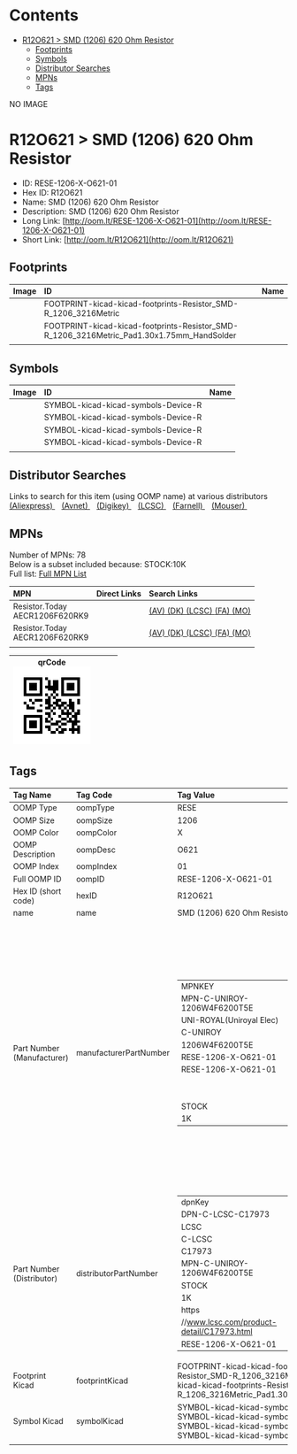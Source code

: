 



Contents
========

* [R12O621 > SMD (1206) 620 Ohm Resistor](#r12o621--smd-1206-620-ohm-resistor)
	* [Footprints](#footprints)
	* [Symbols](#symbols)
	* [Distributor Searches](#distributor-searches)
	* [MPNs](#mpns)
	* [Tags](#tags)
  
NO IMAGE  
# R12O621 > SMD (1206) 620 Ohm Resistor

- ID: RESE-1206-X-O621-01
- Hex ID: R12O621
- Name: SMD (1206) 620 Ohm Resistor
- Description: SMD (1206) 620 Ohm Resistor
- Long Link: [http://oom.lt/RESE-1206-X-O621-01](http://oom.lt/RESE-1206-X-O621-01)
- Short Link: [http://oom.lt/R12O621](http://oom.lt/R12O621)

## Footprints
  

|Image|ID|Name|
| :--- | :--- | :--- |
||FOOTPRINT-kicad-kicad-footprints-Resistor_SMD-R_1206_3216Metric||
||FOOTPRINT-kicad-kicad-footprints-Resistor_SMD-R_1206_3216Metric_Pad1.30x1.75mm_HandSolder||
||||

## Symbols
  

|Image|ID|Name|
| :--- | :--- | :--- |
|![]()|SYMBOL-kicad-kicad-symbols-Device-R||
|![]()|SYMBOL-kicad-kicad-symbols-Device-R||
|![]()|SYMBOL-kicad-kicad-symbols-Device-R||
|![]()|SYMBOL-kicad-kicad-symbols-Device-R||
||||

## Distributor Searches
  
Links to search for this item (using OOMP name) at various distributors  
[(Aliexpress) ](https://www.aliexpress.com/wholesale?SearchText=1117SMD+1206+620+Ohm+Resistor)&nbsp;&nbsp;&nbsp;[(Avnet) ](https://www.avnet.com/shop/us/search/SMD+1206+620+Ohm+Resistor)&nbsp;&nbsp;&nbsp;[(Digikey) ](https://www.digikey.co.uk/en/products/result?s=SMD+1206+620+Ohm+Resistor)&nbsp;&nbsp;&nbsp;[(LCSC) ](https://www.lcsc.com/search?q=SMD+1206+620+Ohm+Resistor)&nbsp;&nbsp;&nbsp;[(Farnell) ](https://uk.farnell.com/search?st=SMD+1206+620+Ohm+Resistor)&nbsp;&nbsp;&nbsp;[(Mouser) ](https://www.mouser.com/c/?q=SMD+1206+620+Ohm+Resistor)&nbsp;&nbsp;&nbsp;
## MPNs
  
Number of MPNs: 78<br>Below is a subset included because: STOCK:10K <br>Full list: [Full MPN List](MPNLIST.md)  

|MPN|Direct Links|Search Links|
| :--- | :--- | :--- |
|Resistor.Today<br>AECR1206F620RK9||[(AV) ](https://www.avnet.com/shop/us/search/AECR1206F620RK9)[(DK) ](https://www.digikey.co.uk/products/en?keywords=AECR1206F620RK9)[(LCSC) ](https://www.lcsc.com/search?q=AECR1206F620RK9)[(FA) ](https://uk.farnell.com/search?st=AECR1206F620RK9)[(MO) ](https://www.mouser.com/c/?q=AECR1206F620RK9)|
|Resistor.Today<br>AECR1206F620RK9||[(AV) ](https://www.avnet.com/shop/us/search/AECR1206F620RK9)[(DK) ](https://www.digikey.co.uk/products/en?keywords=AECR1206F620RK9)[(LCSC) ](https://www.lcsc.com/search?q=AECR1206F620RK9)[(FA) ](https://uk.farnell.com/search?st=AECR1206F620RK9)[(MO) ](https://www.mouser.com/c/?q=AECR1206F620RK9)|
||||
  

|qrCode<br>[![](https://raw.githubusercontent.com/oomlout/oomlout_OOMP_parts_V2/main/RESE/1206/X/O621/01/qrCode_140.png)](https://github.com/oomlout/oomlout_OOMP_parts_V2/tree/main/RESE/1206/X/O621/01/qrCode.png)||||
| :---: | :---: | :---: | :---: |

## Tags
  

|Tag Name|Tag Code|Tag Value|
| :--- | :--- | :--- |
|OOMP Type|oompType|RESE|
|OOMP Size|oompSize|1206|
|OOMP Color|oompColor|X|
|OOMP Description|oompDesc|O621|
|OOMP Index|oompIndex|01|
|Full OOMP ID|oompID|RESE-1206-X-O621-01|
|Hex ID (short code)|hexID|R12O621|
|name|name|SMD (1206) 620 Ohm Resistor|
|Part Number (Manufacturer)|manufacturerPartNumber|<table><tr><td>MPNKEY</td></tr><tr><td> MPN-C-UNIROY-1206W4F6200T5E</td><td> MANUFACTURER</td></tr><tr><td> UNI-ROYAL(Uniroyal Elec)</td><td> MANUCODE</td></tr><tr><td> C-UNIROY</td><td> MPN</td></tr><tr><td> 1206W4F6200T5E</td><td> OOMPIDPARTIAL</td></tr><tr><td> RESE-1206-X-O621-01</td><td> OOMPID</td></tr><tr><td> RESE-1206-X-O621-01</td><td> LINK</td></tr><tr><td> </td><td> DESCRIPTION</td></tr><tr><td> </td><td> TAGS</td></tr><tr><td> STOCK</td></tr><tr><td>1K</td></tr></table></td><td> <table><tr><td>MPNKEY</td></tr><tr><td> MPN-C-UNIROY-1206W4J0621T5E</td><td> MANUFACTURER</td></tr><tr><td> UNI-ROYAL(Uniroyal Elec)</td><td> MANUCODE</td></tr><tr><td> C-UNIROY</td><td> MPN</td></tr><tr><td> 1206W4J0621T5E</td><td> OOMPIDPARTIAL</td></tr><tr><td> RESE-1206-X-O621-01</td><td> OOMPID</td></tr><tr><td> RESE-1206-X-O621-01</td><td> LINK</td></tr><tr><td> </td><td> DESCRIPTION</td></tr><tr><td> </td><td> TAGS</td></tr><tr><td> STOCK</td></tr><tr><td>1K</td></tr></table></td><td> <table><tr><td>MPNKEY</td></tr><tr><td> MPN-C-LIZELE-CR1206J40621G</td><td> MANUFACTURER</td></tr><tr><td> LIZ Elec</td><td> MANUCODE</td></tr><tr><td> C-LIZELE</td><td> MPN</td></tr><tr><td> CR1206J40621G</td><td> OOMPIDPARTIAL</td></tr><tr><td> RESE-1206-X-O621-01</td><td> OOMPID</td></tr><tr><td> RESE-1206-X-O621-01</td><td> LINK</td></tr><tr><td> </td><td> DESCRIPTION</td></tr><tr><td> </td><td> TAGS</td></tr><tr><td> </td></tr></table></td><td> <table><tr><td>MPNKEY</td></tr><tr><td> MPN-C-RALEC-RTT066200FTP</td><td> MANUFACTURER</td></tr><tr><td> RALEC</td><td> MANUCODE</td></tr><tr><td> C-RALEC</td><td> MPN</td></tr><tr><td> RTT066200FTP</td><td> OOMPIDPARTIAL</td></tr><tr><td> RESE-1206-X-O621-01</td><td> OOMPID</td></tr><tr><td> RESE-1206-X-O621-01</td><td> LINK</td></tr><tr><td> </td><td> DESCRIPTION</td></tr><tr><td> </td><td> TAGS</td></tr><tr><td> </td></tr></table></td><td> <table><tr><td>MPNKEY</td></tr><tr><td> MPN-C-RALEC-RTT06621JTP</td><td> MANUFACTURER</td></tr><tr><td> RALEC</td><td> MANUCODE</td></tr><tr><td> C-RALEC</td><td> MPN</td></tr><tr><td> RTT06621JTP</td><td> OOMPIDPARTIAL</td></tr><tr><td> RESE-1206-X-O621-01</td><td> OOMPID</td></tr><tr><td> RESE-1206-X-O621-01</td><td> LINK</td></tr><tr><td> </td><td> DESCRIPTION</td></tr><tr><td> </td><td> TAGS</td></tr><tr><td> </td></tr></table></td><td> <table><tr><td>MPNKEY</td></tr><tr><td> MPN-C-YAGEO-RC1206JR-07620RL</td><td> MANUFACTURER</td></tr><tr><td> YAGEO</td><td> MANUCODE</td></tr><tr><td> C-YAGEO</td><td> MPN</td></tr><tr><td> RC1206JR-07620RL</td><td> OOMPIDPARTIAL</td></tr><tr><td> RESE-1206-X-O621-01</td><td> OOMPID</td></tr><tr><td> RESE-1206-X-O621-01</td><td> LINK</td></tr><tr><td> </td><td> DESCRIPTION</td></tr><tr><td> </td><td> TAGS</td></tr><tr><td> </td></tr></table></td><td> <table><tr><td>MPNKEY</td></tr><tr><td> MPN-C-WALSIN-WR12X6200FTL</td><td> MANUFACTURER</td></tr><tr><td> Walsin Tech Corp</td><td> MANUCODE</td></tr><tr><td> C-WALSIN</td><td> MPN</td></tr><tr><td> WR12X6200FTL</td><td> OOMPIDPARTIAL</td></tr><tr><td> RESE-1206-X-O621-01</td><td> OOMPID</td></tr><tr><td> RESE-1206-X-O621-01</td><td> LINK</td></tr><tr><td> </td><td> DESCRIPTION</td></tr><tr><td> </td><td> TAGS</td></tr><tr><td> STOCK</td></tr><tr><td>1K</td></tr></table></td><td> <table><tr><td>MPNKEY</td></tr><tr><td> MPN-C-EVEROH-QR1206J620RP05Z</td><td> MANUFACTURER</td></tr><tr><td> Ever Ohms Tech</td><td> MANUCODE</td></tr><tr><td> C-EVEROH</td><td> MPN</td></tr><tr><td> QR1206J620RP05Z</td><td> OOMPIDPARTIAL</td></tr><tr><td> RESE-1206-X-O621-01</td><td> OOMPID</td></tr><tr><td> RESE-1206-X-O621-01</td><td> LINK</td></tr><tr><td> </td><td> DESCRIPTION</td></tr><tr><td> </td><td> TAGS</td></tr><tr><td> </td></tr></table></td><td> <table><tr><td>MPNKEY</td></tr><tr><td> MPN-C-YAGEO-RC1206FR-07620RL</td><td> MANUFACTURER</td></tr><tr><td> YAGEO</td><td> MANUCODE</td></tr><tr><td> C-YAGEO</td><td> MPN</td></tr><tr><td> RC1206FR-07620RL</td><td> OOMPIDPARTIAL</td></tr><tr><td> RESE-1206-X-O621-01</td><td> OOMPID</td></tr><tr><td> RESE-1206-X-O621-01</td><td> LINK</td></tr><tr><td> </td><td> DESCRIPTION</td></tr><tr><td> </td><td> TAGS</td></tr><tr><td> STOCK</td></tr><tr><td>1K</td></tr></table></td><td> <table><tr><td>MPNKEY</td></tr><tr><td> MPN-C-TAITEC-RMS12JT621</td><td> MANUFACTURER</td></tr><tr><td> TA-I Tech</td><td> MANUCODE</td></tr><tr><td> C-TAITEC</td><td> MPN</td></tr><tr><td> RMS12JT621</td><td> OOMPIDPARTIAL</td></tr><tr><td> RESE-1206-X-O621-01</td><td> OOMPID</td></tr><tr><td> RESE-1206-X-O621-01</td><td> LINK</td></tr><tr><td> </td><td> DESCRIPTION</td></tr><tr><td> </td><td> TAGS</td></tr><tr><td> </td></tr></table></td><td> <table><tr><td>MPNKEY</td></tr><tr><td> MPN-C-YAGEO-AC1206FR-07620RL</td><td> MANUFACTURER</td></tr><tr><td> YAGEO</td><td> MANUCODE</td></tr><tr><td> C-YAGEO</td><td> MPN</td></tr><tr><td> AC1206FR-07620RL</td><td> OOMPIDPARTIAL</td></tr><tr><td> RESE-1206-X-O621-01</td><td> OOMPID</td></tr><tr><td> RESE-1206-X-O621-01</td><td> LINK</td></tr><tr><td> </td><td> DESCRIPTION</td></tr><tr><td> </td><td> TAGS</td></tr><tr><td> </td></tr></table></td><td> <table><tr><td>MPNKEY</td></tr><tr><td> MPN-C-YAGEO-AC1206JR-07620RL</td><td> MANUFACTURER</td></tr><tr><td> YAGEO</td><td> MANUCODE</td></tr><tr><td> C-YAGEO</td><td> MPN</td></tr><tr><td> AC1206JR-07620RL</td><td> OOMPIDPARTIAL</td></tr><tr><td> RESE-1206-X-O621-01</td><td> OOMPID</td></tr><tr><td> RESE-1206-X-O621-01</td><td> LINK</td></tr><tr><td> </td><td> DESCRIPTION</td></tr><tr><td> </td><td> TAGS</td></tr><tr><td> </td></tr></table></td><td> <table><tr><td>MPNKEY</td></tr><tr><td> MPN-C-FHGUAN-RS-06K621JT</td><td> MANUFACTURER</td></tr><tr><td> FH (Guangdong Fenghua Advanced Tech)</td><td> MANUCODE</td></tr><tr><td> C-FHGUAN</td><td> MPN</td></tr><tr><td> RS-06K621JT</td><td> OOMPIDPARTIAL</td></tr><tr><td> RESE-1206-X-O621-01</td><td> OOMPID</td></tr><tr><td> RESE-1206-X-O621-01</td><td> LINK</td></tr><tr><td> </td><td> DESCRIPTION</td></tr><tr><td> </td><td> TAGS</td></tr><tr><td> STOCK</td></tr><tr><td>1K</td></tr></table></td><td> <table><tr><td>MPNKEY</td></tr><tr><td> MPN-C-ROHMSE-MCR18EZPF6200</td><td> MANUFACTURER</td></tr><tr><td> ROHM Semicon</td><td> MANUCODE</td></tr><tr><td> C-ROHMSE</td><td> MPN</td></tr><tr><td> MCR18EZPF6200</td><td> OOMPIDPARTIAL</td></tr><tr><td> RESE-1206-X-O621-01</td><td> OOMPID</td></tr><tr><td> RESE-1206-X-O621-01</td><td> LINK</td></tr><tr><td> </td><td> DESCRIPTION</td></tr><tr><td> </td><td> TAGS</td></tr><tr><td> </td></tr></table></td><td> <table><tr><td>MPNKEY</td></tr><tr><td> MPN-C-FHGUAN-RS-06K6200FT</td><td> MANUFACTURER</td></tr><tr><td> FH (Guangdong Fenghua Advanced Tech)</td><td> MANUCODE</td></tr><tr><td> C-FHGUAN</td><td> MPN</td></tr><tr><td> RS-06K6200FT</td><td> OOMPIDPARTIAL</td></tr><tr><td> RESE-1206-X-O621-01</td><td> OOMPID</td></tr><tr><td> RESE-1206-X-O621-01</td><td> LINK</td></tr><tr><td> </td><td> DESCRIPTION</td></tr><tr><td> </td><td> TAGS</td></tr><tr><td> </td></tr></table></td><td> <table><tr><td>MPNKEY</td></tr><tr><td> MPN-C-RESIST-AECR1206F620RK9</td><td> MANUFACTURER</td></tr><tr><td> Resistor.Today</td><td> MANUCODE</td></tr><tr><td> C-RESIST</td><td> MPN</td></tr><tr><td> AECR1206F620RK9</td><td> OOMPIDPARTIAL</td></tr><tr><td> RESE-1206-X-O621-01</td><td> OOMPID</td></tr><tr><td> RESE-1206-X-O621-01</td><td> LINK</td></tr><tr><td> </td><td> DESCRIPTION</td></tr><tr><td> </td><td> TAGS</td></tr><tr><td> STOCK</td></tr><tr><td>10K</td></tr></table></td><td> <table><tr><td>MPNKEY</td></tr><tr><td> MPN-C-WALSIN-WR12X621JTL</td><td> MANUFACTURER</td></tr><tr><td> Walsin Tech Corp</td><td> MANUCODE</td></tr><tr><td> C-WALSIN</td><td> MPN</td></tr><tr><td> WR12X621JTL</td><td> OOMPIDPARTIAL</td></tr><tr><td> RESE-1206-X-O621-01</td><td> OOMPID</td></tr><tr><td> RESE-1206-X-O621-01</td><td> LINK</td></tr><tr><td> </td><td> DESCRIPTION</td></tr><tr><td> </td><td> TAGS</td></tr><tr><td> STOCK</td></tr><tr><td>1K</td></tr></table></td><td> <table><tr><td>MPNKEY</td></tr><tr><td> MPN-C-EVEROH-CR1206J620RP05</td><td> MANUFACTURER</td></tr><tr><td> Ever Ohms Tech</td><td> MANUCODE</td></tr><tr><td> C-EVEROH</td><td> MPN</td></tr><tr><td> CR1206J620RP05</td><td> OOMPIDPARTIAL</td></tr><tr><td> RESE-1206-X-O621-01</td><td> OOMPID</td></tr><tr><td> RESE-1206-X-O621-01</td><td> LINK</td></tr><tr><td> </td><td> DESCRIPTION</td></tr><tr><td> </td><td> TAGS</td></tr><tr><td> </td></tr></table></td><td> <table><tr><td>MPNKEY</td></tr><tr><td> MPN-C-KOASPE-RK73H2BTTD6200F</td><td> MANUFACTURER</td></tr><tr><td> KOA Speer Elec</td><td> MANUCODE</td></tr><tr><td> C-KOASPE</td><td> MPN</td></tr><tr><td> RK73H2BTTD6200F</td><td> OOMPIDPARTIAL</td></tr><tr><td> RESE-1206-X-O621-01</td><td> OOMPID</td></tr><tr><td> RESE-1206-X-O621-01</td><td> LINK</td></tr><tr><td> </td><td> DESCRIPTION</td></tr><tr><td> </td><td> TAGS</td></tr><tr><td> </td></tr></table></td><td> <table><tr><td>MPNKEY</td></tr><tr><td> MPN-C-UNIROY-NQ06W4J0621T5E</td><td> MANUFACTURER</td></tr><tr><td> UNI-ROYAL(Uniroyal Elec)</td><td> MANUCODE</td></tr><tr><td> C-UNIROY</td><td> MPN</td></tr><tr><td> NQ06W4J0621T5E</td><td> OOMPIDPARTIAL</td></tr><tr><td> RESE-1206-X-O621-01</td><td> OOMPID</td></tr><tr><td> RESE-1206-X-O621-01</td><td> LINK</td></tr><tr><td> </td><td> DESCRIPTION</td></tr><tr><td> </td><td> TAGS</td></tr><tr><td> </td></tr></table></td><td> <table><tr><td>MPNKEY</td></tr><tr><td> MPN-C-UNIROY-NQ06W4F6200T5E</td><td> MANUFACTURER</td></tr><tr><td> UNI-ROYAL(Uniroyal Elec)</td><td> MANUCODE</td></tr><tr><td> C-UNIROY</td><td> MPN</td></tr><tr><td> NQ06W4F6200T5E</td><td> OOMPIDPARTIAL</td></tr><tr><td> RESE-1206-X-O621-01</td><td> OOMPID</td></tr><tr><td> RESE-1206-X-O621-01</td><td> LINK</td></tr><tr><td> </td><td> DESCRIPTION</td></tr><tr><td> </td><td> TAGS</td></tr><tr><td> </td></tr></table></td><td> <table><tr><td>MPNKEY</td></tr><tr><td> MPN-C-UNIROY-AS0606J0621T5E</td><td> MANUFACTURER</td></tr><tr><td> UNI-ROYAL(Uniroyal Elec)</td><td> MANUCODE</td></tr><tr><td> C-UNIROY</td><td> MPN</td></tr><tr><td> AS0606J0621T5E</td><td> OOMPIDPARTIAL</td></tr><tr><td> RESE-1206-X-O621-01</td><td> OOMPID</td></tr><tr><td> RESE-1206-X-O621-01</td><td> LINK</td></tr><tr><td> </td><td> DESCRIPTION</td></tr><tr><td> </td><td> TAGS</td></tr><tr><td> STOCK</td></tr><tr><td>1K</td></tr></table></td><td> <table><tr><td>MPNKEY</td></tr><tr><td> MPN-C-UNIROY-CQ06W4J0621T5E</td><td> MANUFACTURER</td></tr><tr><td> UNI-ROYAL(Uniroyal Elec)</td><td> MANUCODE</td></tr><tr><td> C-UNIROY</td><td> MPN</td></tr><tr><td> CQ06W4J0621T5E</td><td> OOMPIDPARTIAL</td></tr><tr><td> RESE-1206-X-O621-01</td><td> OOMPID</td></tr><tr><td> RESE-1206-X-O621-01</td><td> LINK</td></tr><tr><td> </td><td> DESCRIPTION</td></tr><tr><td> </td><td> TAGS</td></tr><tr><td> </td></tr></table></td><td> <table><tr><td>MPNKEY</td></tr><tr><td> MPN-C-UNIROY-CQ06W4F6200T5E</td><td> MANUFACTURER</td></tr><tr><td> UNI-ROYAL(Uniroyal Elec)</td><td> MANUCODE</td></tr><tr><td> C-UNIROY</td><td> MPN</td></tr><tr><td> CQ06W4F6200T5E</td><td> OOMPIDPARTIAL</td></tr><tr><td> RESE-1206-X-O621-01</td><td> OOMPID</td></tr><tr><td> RESE-1206-X-O621-01</td><td> LINK</td></tr><tr><td> </td><td> DESCRIPTION</td></tr><tr><td> </td><td> TAGS</td></tr><tr><td> </td></tr></table></td><td> <table><tr><td>MPNKEY</td></tr><tr><td> MPN-C-VISHAY-TNPW1206620RFHEA</td><td> MANUFACTURER</td></tr><tr><td> Vishay Intertech</td><td> MANUCODE</td></tr><tr><td> C-VISHAY</td><td> MPN</td></tr><tr><td> TNPW1206620RFHEA</td><td> OOMPIDPARTIAL</td></tr><tr><td> RESE-1206-X-O621-01</td><td> OOMPID</td></tr><tr><td> RESE-1206-X-O621-01</td><td> LINK</td></tr><tr><td> </td><td> DESCRIPTION</td></tr><tr><td> </td><td> TAGS</td></tr><tr><td> </td></tr></table></td><td> <table><tr><td>MPNKEY</td></tr><tr><td> MPN-C-SUSUMU-PRG3216P-6200-B-T5</td><td> MANUFACTURER</td></tr><tr><td> SUSUMU</td><td> MANUCODE</td></tr><tr><td> C-SUSUMU</td><td> MPN</td></tr><tr><td> PRG3216P-6200-B-T5</td><td> OOMPIDPARTIAL</td></tr><tr><td> RESE-1206-X-O621-01</td><td> OOMPID</td></tr><tr><td> RESE-1206-X-O621-01</td><td> LINK</td></tr><tr><td> </td><td> DESCRIPTION</td></tr><tr><td> </td><td> TAGS</td></tr><tr><td> </td></tr></table></td><td> <table><tr><td>MPNKEY</td></tr><tr><td> MPN-C-VISHAY-MCA12060D6200BP100</td><td> MANUFACTURER</td></tr><tr><td> Vishay Intertech</td><td> MANUCODE</td></tr><tr><td> C-VISHAY</td><td> MPN</td></tr><tr><td> MCA12060D6200BP100</td><td> OOMPIDPARTIAL</td></tr><tr><td> RESE-1206-X-O621-01</td><td> OOMPID</td></tr><tr><td> RESE-1206-X-O621-01</td><td> LINK</td></tr><tr><td> </td><td> DESCRIPTION</td></tr><tr><td> </td><td> TAGS</td></tr><tr><td> </td></tr></table></td><td> <table><tr><td>MPNKEY</td></tr><tr><td> MPN-C-SUSUMU-RG3216N-6200-B-T5</td><td> MANUFACTURER</td></tr><tr><td> SUSUMU</td><td> MANUCODE</td></tr><tr><td> C-SUSUMU</td><td> MPN</td></tr><tr><td> RG3216N-6200-B-T5</td><td> OOMPIDPARTIAL</td></tr><tr><td> RESE-1206-X-O621-01</td><td> OOMPID</td></tr><tr><td> RESE-1206-X-O621-01</td><td> LINK</td></tr><tr><td> </td><td> DESCRIPTION</td></tr><tr><td> </td><td> TAGS</td></tr><tr><td> </td></tr></table></td><td> <table><tr><td>MPNKEY</td></tr><tr><td> MPN-C-SUSUMU-HRG3216P-6200-D-T5</td><td> MANUFACTURER</td></tr><tr><td> SUSUMU</td><td> MANUCODE</td></tr><tr><td> C-SUSUMU</td><td> MPN</td></tr><tr><td> HRG3216P-6200-D-T5</td><td> OOMPIDPARTIAL</td></tr><tr><td> RESE-1206-X-O621-01</td><td> OOMPID</td></tr><tr><td> RESE-1206-X-O621-01</td><td> LINK</td></tr><tr><td> </td><td> DESCRIPTION</td></tr><tr><td> </td><td> TAGS</td></tr><tr><td> </td></tr></table></td><td> <table><tr><td>MPNKEY</td></tr><tr><td> MPN-C-VISHAY-TNPW1206620RBEEN</td><td> MANUFACTURER</td></tr><tr><td> Vishay Intertech</td><td> MANUCODE</td></tr><tr><td> C-VISHAY</td><td> MPN</td></tr><tr><td> TNPW1206620RBEEN</td><td> OOMPIDPARTIAL</td></tr><tr><td> RESE-1206-X-O621-01</td><td> OOMPID</td></tr><tr><td> RESE-1206-X-O621-01</td><td> LINK</td></tr><tr><td> </td><td> DESCRIPTION</td></tr><tr><td> </td><td> TAGS</td></tr><tr><td> </td></tr></table></td><td> <table><tr><td>MPNKEY</td></tr><tr><td> MPN-C-VISHAY-TNPW1206620RBYEA</td><td> MANUFACTURER</td></tr><tr><td> Vishay Intertech</td><td> MANUCODE</td></tr><tr><td> C-VISHAY</td><td> MPN</td></tr><tr><td> TNPW1206620RBYEA</td><td> OOMPIDPARTIAL</td></tr><tr><td> RESE-1206-X-O621-01</td><td> OOMPID</td></tr><tr><td> RESE-1206-X-O621-01</td><td> LINK</td></tr><tr><td> </td><td> DESCRIPTION</td></tr><tr><td> </td><td> TAGS</td></tr><tr><td> </td></tr></table></td><td> <table><tr><td>MPNKEY</td></tr><tr><td> MPN-C-VISHAY-TNPW1206620RBETA</td><td> MANUFACTURER</td></tr><tr><td> Vishay Intertech</td><td> MANUCODE</td></tr><tr><td> C-VISHAY</td><td> MPN</td></tr><tr><td> TNPW1206620RBETA</td><td> OOMPIDPARTIAL</td></tr><tr><td> RESE-1206-X-O621-01</td><td> OOMPID</td></tr><tr><td> RESE-1206-X-O621-01</td><td> LINK</td></tr><tr><td> </td><td> DESCRIPTION</td></tr><tr><td> </td><td> TAGS</td></tr><tr><td> </td></tr></table></td><td> <table><tr><td>MPNKEY</td></tr><tr><td> MPN-C-PANASO-ERJ-8ENF6200V</td><td> MANUFACTURER</td></tr><tr><td> PANASONIC</td><td> MANUCODE</td></tr><tr><td> C-PANASO</td><td> MPN</td></tr><tr><td> ERJ-8ENF6200V</td><td> OOMPIDPARTIAL</td></tr><tr><td> RESE-1206-X-O621-01</td><td> OOMPID</td></tr><tr><td> RESE-1206-X-O621-01</td><td> LINK</td></tr><tr><td> </td><td> DESCRIPTION</td></tr><tr><td> </td><td> TAGS</td></tr><tr><td> </td></tr></table></td><td> <table><tr><td>MPNKEY</td></tr><tr><td> MPN-C-PANASO-ERJ-P08J621V</td><td> MANUFACTURER</td></tr><tr><td> PANASONIC</td><td> MANUCODE</td></tr><tr><td> C-PANASO</td><td> MPN</td></tr><tr><td> ERJ-P08J621V</td><td> OOMPIDPARTIAL</td></tr><tr><td> RESE-1206-X-O621-01</td><td> OOMPID</td></tr><tr><td> RESE-1206-X-O621-01</td><td> LINK</td></tr><tr><td> </td><td> DESCRIPTION</td></tr><tr><td> </td><td> TAGS</td></tr><tr><td> </td></tr></table></td><td> <table><tr><td>MPNKEY</td></tr><tr><td> MPN-C-VISHAY-CRCW1206620RFKEA</td><td> MANUFACTURER</td></tr><tr><td> Vishay Intertech</td><td> MANUCODE</td></tr><tr><td> C-VISHAY</td><td> MPN</td></tr><tr><td> CRCW1206620RFKEA</td><td> OOMPIDPARTIAL</td></tr><tr><td> RESE-1206-X-O621-01</td><td> OOMPID</td></tr><tr><td> RESE-1206-X-O621-01</td><td> LINK</td></tr><tr><td> </td><td> DESCRIPTION</td></tr><tr><td> </td><td> TAGS</td></tr><tr><td> </td></tr></table></td><td> <table><tr><td>MPNKEY</td></tr><tr><td> MPN-C-TECONN-CRG1206F620R</td><td> MANUFACTURER</td></tr><tr><td> TE Connectivity</td><td> MANUCODE</td></tr><tr><td> C-TECONN</td><td> MPN</td></tr><tr><td> CRG1206F620R</td><td> OOMPIDPARTIAL</td></tr><tr><td> RESE-1206-X-O621-01</td><td> OOMPID</td></tr><tr><td> RESE-1206-X-O621-01</td><td> LINK</td></tr><tr><td> </td><td> DESCRIPTION</td></tr><tr><td> </td><td> TAGS</td></tr><tr><td> </td></tr></table></td><td> <table><tr><td>MPNKEY</td></tr><tr><td> MPN-C-YAGEO-RT1206FRD07620RL</td><td> MANUFACTURER</td></tr><tr><td> YAGEO</td><td> MANUCODE</td></tr><tr><td> C-YAGEO</td><td> MPN</td></tr><tr><td> RT1206FRD07620RL</td><td> OOMPIDPARTIAL</td></tr><tr><td> RESE-1206-X-O621-01</td><td> OOMPID</td></tr><tr><td> RESE-1206-X-O621-01</td><td> LINK</td></tr><tr><td> </td><td> DESCRIPTION</td></tr><tr><td> </td><td> TAGS</td></tr><tr><td> </td></tr></table></td><td> <table><tr><td>MPNKEY</td></tr><tr><td> MPN-C-ROHMSE-KTR18EZPJ621</td><td> MANUFACTURER</td></tr><tr><td> ROHM Semicon</td><td> MANUCODE</td></tr><tr><td> C-ROHMSE</td><td> MPN</td></tr><tr><td> KTR18EZPJ621</td><td> OOMPIDPARTIAL</td></tr><tr><td> RESE-1206-X-O621-01</td><td> OOMPID</td></tr><tr><td> RESE-1206-X-O621-01</td><td> LINK</td></tr><tr><td> </td><td> DESCRIPTION</td></tr><tr><td> </td><td> TAGS</td></tr><tr><td> </td></tr></table></td><td> <table><tr><td>MPNKEY</td></tr><tr><td> MPN-C-VISHAY-RCS1206620RFKEA</td><td> MANUFACTURER</td></tr><tr><td> Vishay Intertech</td><td> MANUCODE</td></tr><tr><td> C-VISHAY</td><td> MPN</td></tr><tr><td> RCS1206620RFKEA</td><td> OOMPIDPARTIAL</td></tr><tr><td> RESE-1206-X-O621-01</td><td> OOMPID</td></tr><tr><td> RESE-1206-X-O621-01</td><td> LINK</td></tr><tr><td> </td><td> DESCRIPTION</td></tr><tr><td> </td><td> TAGS</td></tr><tr><td> </td></tr></table></td><td> <table><tr><td>MPNKEY</td></tr><tr><td> MPN-C-UNIROY-1206W4F6200T5E</td><td> MANUFACTURER</td></tr><tr><td> UNI-ROYAL(Uniroyal Elec)</td><td> MANUCODE</td></tr><tr><td> C-UNIROY</td><td> MPN</td></tr><tr><td> 1206W4F6200T5E</td><td> OOMPIDPARTIAL</td></tr><tr><td> RESE-1206-X-O621-01</td><td> OOMPID</td></tr><tr><td> RESE-1206-X-O621-01</td><td> LINK</td></tr><tr><td> </td><td> DESCRIPTION</td></tr><tr><td> </td><td> TAGS</td></tr><tr><td> STOCK</td></tr><tr><td>1K</td></tr></table></td><td> <table><tr><td>MPNKEY</td></tr><tr><td> MPN-C-UNIROY-1206W4J0621T5E</td><td> MANUFACTURER</td></tr><tr><td> UNI-ROYAL(Uniroyal Elec)</td><td> MANUCODE</td></tr><tr><td> C-UNIROY</td><td> MPN</td></tr><tr><td> 1206W4J0621T5E</td><td> OOMPIDPARTIAL</td></tr><tr><td> RESE-1206-X-O621-01</td><td> OOMPID</td></tr><tr><td> RESE-1206-X-O621-01</td><td> LINK</td></tr><tr><td> </td><td> DESCRIPTION</td></tr><tr><td> </td><td> TAGS</td></tr><tr><td> STOCK</td></tr><tr><td>1K</td></tr></table></td><td> <table><tr><td>MPNKEY</td></tr><tr><td> MPN-C-LIZELE-CR1206J40621G</td><td> MANUFACTURER</td></tr><tr><td> LIZ Elec</td><td> MANUCODE</td></tr><tr><td> C-LIZELE</td><td> MPN</td></tr><tr><td> CR1206J40621G</td><td> OOMPIDPARTIAL</td></tr><tr><td> RESE-1206-X-O621-01</td><td> OOMPID</td></tr><tr><td> RESE-1206-X-O621-01</td><td> LINK</td></tr><tr><td> </td><td> DESCRIPTION</td></tr><tr><td> </td><td> TAGS</td></tr><tr><td> </td></tr></table></td><td> <table><tr><td>MPNKEY</td></tr><tr><td> MPN-C-RALEC-RTT066200FTP</td><td> MANUFACTURER</td></tr><tr><td> RALEC</td><td> MANUCODE</td></tr><tr><td> C-RALEC</td><td> MPN</td></tr><tr><td> RTT066200FTP</td><td> OOMPIDPARTIAL</td></tr><tr><td> RESE-1206-X-O621-01</td><td> OOMPID</td></tr><tr><td> RESE-1206-X-O621-01</td><td> LINK</td></tr><tr><td> </td><td> DESCRIPTION</td></tr><tr><td> </td><td> TAGS</td></tr><tr><td> </td></tr></table></td><td> <table><tr><td>MPNKEY</td></tr><tr><td> MPN-C-RALEC-RTT06621JTP</td><td> MANUFACTURER</td></tr><tr><td> RALEC</td><td> MANUCODE</td></tr><tr><td> C-RALEC</td><td> MPN</td></tr><tr><td> RTT06621JTP</td><td> OOMPIDPARTIAL</td></tr><tr><td> RESE-1206-X-O621-01</td><td> OOMPID</td></tr><tr><td> RESE-1206-X-O621-01</td><td> LINK</td></tr><tr><td> </td><td> DESCRIPTION</td></tr><tr><td> </td><td> TAGS</td></tr><tr><td> </td></tr></table></td><td> <table><tr><td>MPNKEY</td></tr><tr><td> MPN-C-YAGEO-RC1206JR-07620RL</td><td> MANUFACTURER</td></tr><tr><td> YAGEO</td><td> MANUCODE</td></tr><tr><td> C-YAGEO</td><td> MPN</td></tr><tr><td> RC1206JR-07620RL</td><td> OOMPIDPARTIAL</td></tr><tr><td> RESE-1206-X-O621-01</td><td> OOMPID</td></tr><tr><td> RESE-1206-X-O621-01</td><td> LINK</td></tr><tr><td> </td><td> DESCRIPTION</td></tr><tr><td> </td><td> TAGS</td></tr><tr><td> </td></tr></table></td><td> <table><tr><td>MPNKEY</td></tr><tr><td> MPN-C-WALSIN-WR12X6200FTL</td><td> MANUFACTURER</td></tr><tr><td> Walsin Tech Corp</td><td> MANUCODE</td></tr><tr><td> C-WALSIN</td><td> MPN</td></tr><tr><td> WR12X6200FTL</td><td> OOMPIDPARTIAL</td></tr><tr><td> RESE-1206-X-O621-01</td><td> OOMPID</td></tr><tr><td> RESE-1206-X-O621-01</td><td> LINK</td></tr><tr><td> </td><td> DESCRIPTION</td></tr><tr><td> </td><td> TAGS</td></tr><tr><td> STOCK</td></tr><tr><td>1K</td></tr></table></td><td> <table><tr><td>MPNKEY</td></tr><tr><td> MPN-C-EVEROH-QR1206J620RP05Z</td><td> MANUFACTURER</td></tr><tr><td> Ever Ohms Tech</td><td> MANUCODE</td></tr><tr><td> C-EVEROH</td><td> MPN</td></tr><tr><td> QR1206J620RP05Z</td><td> OOMPIDPARTIAL</td></tr><tr><td> RESE-1206-X-O621-01</td><td> OOMPID</td></tr><tr><td> RESE-1206-X-O621-01</td><td> LINK</td></tr><tr><td> </td><td> DESCRIPTION</td></tr><tr><td> </td><td> TAGS</td></tr><tr><td> </td></tr></table></td><td> <table><tr><td>MPNKEY</td></tr><tr><td> MPN-C-YAGEO-RC1206FR-07620RL</td><td> MANUFACTURER</td></tr><tr><td> YAGEO</td><td> MANUCODE</td></tr><tr><td> C-YAGEO</td><td> MPN</td></tr><tr><td> RC1206FR-07620RL</td><td> OOMPIDPARTIAL</td></tr><tr><td> RESE-1206-X-O621-01</td><td> OOMPID</td></tr><tr><td> RESE-1206-X-O621-01</td><td> LINK</td></tr><tr><td> </td><td> DESCRIPTION</td></tr><tr><td> </td><td> TAGS</td></tr><tr><td> STOCK</td></tr><tr><td>1K</td></tr></table></td><td> <table><tr><td>MPNKEY</td></tr><tr><td> MPN-C-TAITEC-RMS12JT621</td><td> MANUFACTURER</td></tr><tr><td> TA-I Tech</td><td> MANUCODE</td></tr><tr><td> C-TAITEC</td><td> MPN</td></tr><tr><td> RMS12JT621</td><td> OOMPIDPARTIAL</td></tr><tr><td> RESE-1206-X-O621-01</td><td> OOMPID</td></tr><tr><td> RESE-1206-X-O621-01</td><td> LINK</td></tr><tr><td> </td><td> DESCRIPTION</td></tr><tr><td> </td><td> TAGS</td></tr><tr><td> </td></tr></table></td><td> <table><tr><td>MPNKEY</td></tr><tr><td> MPN-C-YAGEO-AC1206FR-07620RL</td><td> MANUFACTURER</td></tr><tr><td> YAGEO</td><td> MANUCODE</td></tr><tr><td> C-YAGEO</td><td> MPN</td></tr><tr><td> AC1206FR-07620RL</td><td> OOMPIDPARTIAL</td></tr><tr><td> RESE-1206-X-O621-01</td><td> OOMPID</td></tr><tr><td> RESE-1206-X-O621-01</td><td> LINK</td></tr><tr><td> </td><td> DESCRIPTION</td></tr><tr><td> </td><td> TAGS</td></tr><tr><td> </td></tr></table></td><td> <table><tr><td>MPNKEY</td></tr><tr><td> MPN-C-YAGEO-AC1206JR-07620RL</td><td> MANUFACTURER</td></tr><tr><td> YAGEO</td><td> MANUCODE</td></tr><tr><td> C-YAGEO</td><td> MPN</td></tr><tr><td> AC1206JR-07620RL</td><td> OOMPIDPARTIAL</td></tr><tr><td> RESE-1206-X-O621-01</td><td> OOMPID</td></tr><tr><td> RESE-1206-X-O621-01</td><td> LINK</td></tr><tr><td> </td><td> DESCRIPTION</td></tr><tr><td> </td><td> TAGS</td></tr><tr><td> </td></tr></table></td><td> <table><tr><td>MPNKEY</td></tr><tr><td> MPN-C-FHGUAN-RS-06K621JT</td><td> MANUFACTURER</td></tr><tr><td> FH (Guangdong Fenghua Advanced Tech)</td><td> MANUCODE</td></tr><tr><td> C-FHGUAN</td><td> MPN</td></tr><tr><td> RS-06K621JT</td><td> OOMPIDPARTIAL</td></tr><tr><td> RESE-1206-X-O621-01</td><td> OOMPID</td></tr><tr><td> RESE-1206-X-O621-01</td><td> LINK</td></tr><tr><td> </td><td> DESCRIPTION</td></tr><tr><td> </td><td> TAGS</td></tr><tr><td> STOCK</td></tr><tr><td>1K</td></tr></table></td><td> <table><tr><td>MPNKEY</td></tr><tr><td> MPN-C-ROHMSE-MCR18EZPF6200</td><td> MANUFACTURER</td></tr><tr><td> ROHM Semicon</td><td> MANUCODE</td></tr><tr><td> C-ROHMSE</td><td> MPN</td></tr><tr><td> MCR18EZPF6200</td><td> OOMPIDPARTIAL</td></tr><tr><td> RESE-1206-X-O621-01</td><td> OOMPID</td></tr><tr><td> RESE-1206-X-O621-01</td><td> LINK</td></tr><tr><td> </td><td> DESCRIPTION</td></tr><tr><td> </td><td> TAGS</td></tr><tr><td> </td></tr></table></td><td> <table><tr><td>MPNKEY</td></tr><tr><td> MPN-C-FHGUAN-RS-06K6200FT</td><td> MANUFACTURER</td></tr><tr><td> FH (Guangdong Fenghua Advanced Tech)</td><td> MANUCODE</td></tr><tr><td> C-FHGUAN</td><td> MPN</td></tr><tr><td> RS-06K6200FT</td><td> OOMPIDPARTIAL</td></tr><tr><td> RESE-1206-X-O621-01</td><td> OOMPID</td></tr><tr><td> RESE-1206-X-O621-01</td><td> LINK</td></tr><tr><td> </td><td> DESCRIPTION</td></tr><tr><td> </td><td> TAGS</td></tr><tr><td> </td></tr></table></td><td> <table><tr><td>MPNKEY</td></tr><tr><td> MPN-C-RESIST-AECR1206F620RK9</td><td> MANUFACTURER</td></tr><tr><td> Resistor.Today</td><td> MANUCODE</td></tr><tr><td> C-RESIST</td><td> MPN</td></tr><tr><td> AECR1206F620RK9</td><td> OOMPIDPARTIAL</td></tr><tr><td> RESE-1206-X-O621-01</td><td> OOMPID</td></tr><tr><td> RESE-1206-X-O621-01</td><td> LINK</td></tr><tr><td> </td><td> DESCRIPTION</td></tr><tr><td> </td><td> TAGS</td></tr><tr><td> STOCK</td></tr><tr><td>10K</td></tr></table></td><td> <table><tr><td>MPNKEY</td></tr><tr><td> MPN-C-WALSIN-WR12X621JTL</td><td> MANUFACTURER</td></tr><tr><td> Walsin Tech Corp</td><td> MANUCODE</td></tr><tr><td> C-WALSIN</td><td> MPN</td></tr><tr><td> WR12X621JTL</td><td> OOMPIDPARTIAL</td></tr><tr><td> RESE-1206-X-O621-01</td><td> OOMPID</td></tr><tr><td> RESE-1206-X-O621-01</td><td> LINK</td></tr><tr><td> </td><td> DESCRIPTION</td></tr><tr><td> </td><td> TAGS</td></tr><tr><td> STOCK</td></tr><tr><td>1K</td></tr></table></td><td> <table><tr><td>MPNKEY</td></tr><tr><td> MPN-C-EVEROH-CR1206J620RP05</td><td> MANUFACTURER</td></tr><tr><td> Ever Ohms Tech</td><td> MANUCODE</td></tr><tr><td> C-EVEROH</td><td> MPN</td></tr><tr><td> CR1206J620RP05</td><td> OOMPIDPARTIAL</td></tr><tr><td> RESE-1206-X-O621-01</td><td> OOMPID</td></tr><tr><td> RESE-1206-X-O621-01</td><td> LINK</td></tr><tr><td> </td><td> DESCRIPTION</td></tr><tr><td> </td><td> TAGS</td></tr><tr><td> </td></tr></table></td><td> <table><tr><td>MPNKEY</td></tr><tr><td> MPN-C-KOASPE-RK73H2BTTD6200F</td><td> MANUFACTURER</td></tr><tr><td> KOA Speer Elec</td><td> MANUCODE</td></tr><tr><td> C-KOASPE</td><td> MPN</td></tr><tr><td> RK73H2BTTD6200F</td><td> OOMPIDPARTIAL</td></tr><tr><td> RESE-1206-X-O621-01</td><td> OOMPID</td></tr><tr><td> RESE-1206-X-O621-01</td><td> LINK</td></tr><tr><td> </td><td> DESCRIPTION</td></tr><tr><td> </td><td> TAGS</td></tr><tr><td> </td></tr></table></td><td> <table><tr><td>MPNKEY</td></tr><tr><td> MPN-C-UNIROY-NQ06W4J0621T5E</td><td> MANUFACTURER</td></tr><tr><td> UNI-ROYAL(Uniroyal Elec)</td><td> MANUCODE</td></tr><tr><td> C-UNIROY</td><td> MPN</td></tr><tr><td> NQ06W4J0621T5E</td><td> OOMPIDPARTIAL</td></tr><tr><td> RESE-1206-X-O621-01</td><td> OOMPID</td></tr><tr><td> RESE-1206-X-O621-01</td><td> LINK</td></tr><tr><td> </td><td> DESCRIPTION</td></tr><tr><td> </td><td> TAGS</td></tr><tr><td> </td></tr></table></td><td> <table><tr><td>MPNKEY</td></tr><tr><td> MPN-C-UNIROY-NQ06W4F6200T5E</td><td> MANUFACTURER</td></tr><tr><td> UNI-ROYAL(Uniroyal Elec)</td><td> MANUCODE</td></tr><tr><td> C-UNIROY</td><td> MPN</td></tr><tr><td> NQ06W4F6200T5E</td><td> OOMPIDPARTIAL</td></tr><tr><td> RESE-1206-X-O621-01</td><td> OOMPID</td></tr><tr><td> RESE-1206-X-O621-01</td><td> LINK</td></tr><tr><td> </td><td> DESCRIPTION</td></tr><tr><td> </td><td> TAGS</td></tr><tr><td> </td></tr></table></td><td> <table><tr><td>MPNKEY</td></tr><tr><td> MPN-C-UNIROY-AS0606J0621T5E</td><td> MANUFACTURER</td></tr><tr><td> UNI-ROYAL(Uniroyal Elec)</td><td> MANUCODE</td></tr><tr><td> C-UNIROY</td><td> MPN</td></tr><tr><td> AS0606J0621T5E</td><td> OOMPIDPARTIAL</td></tr><tr><td> RESE-1206-X-O621-01</td><td> OOMPID</td></tr><tr><td> RESE-1206-X-O621-01</td><td> LINK</td></tr><tr><td> </td><td> DESCRIPTION</td></tr><tr><td> </td><td> TAGS</td></tr><tr><td> STOCK</td></tr><tr><td>1K</td></tr></table></td><td> <table><tr><td>MPNKEY</td></tr><tr><td> MPN-C-UNIROY-CQ06W4J0621T5E</td><td> MANUFACTURER</td></tr><tr><td> UNI-ROYAL(Uniroyal Elec)</td><td> MANUCODE</td></tr><tr><td> C-UNIROY</td><td> MPN</td></tr><tr><td> CQ06W4J0621T5E</td><td> OOMPIDPARTIAL</td></tr><tr><td> RESE-1206-X-O621-01</td><td> OOMPID</td></tr><tr><td> RESE-1206-X-O621-01</td><td> LINK</td></tr><tr><td> </td><td> DESCRIPTION</td></tr><tr><td> </td><td> TAGS</td></tr><tr><td> </td></tr></table></td><td> <table><tr><td>MPNKEY</td></tr><tr><td> MPN-C-UNIROY-CQ06W4F6200T5E</td><td> MANUFACTURER</td></tr><tr><td> UNI-ROYAL(Uniroyal Elec)</td><td> MANUCODE</td></tr><tr><td> C-UNIROY</td><td> MPN</td></tr><tr><td> CQ06W4F6200T5E</td><td> OOMPIDPARTIAL</td></tr><tr><td> RESE-1206-X-O621-01</td><td> OOMPID</td></tr><tr><td> RESE-1206-X-O621-01</td><td> LINK</td></tr><tr><td> </td><td> DESCRIPTION</td></tr><tr><td> </td><td> TAGS</td></tr><tr><td> </td></tr></table></td><td> <table><tr><td>MPNKEY</td></tr><tr><td> MPN-C-VISHAY-TNPW1206620RFHEA</td><td> MANUFACTURER</td></tr><tr><td> Vishay Intertech</td><td> MANUCODE</td></tr><tr><td> C-VISHAY</td><td> MPN</td></tr><tr><td> TNPW1206620RFHEA</td><td> OOMPIDPARTIAL</td></tr><tr><td> RESE-1206-X-O621-01</td><td> OOMPID</td></tr><tr><td> RESE-1206-X-O621-01</td><td> LINK</td></tr><tr><td> </td><td> DESCRIPTION</td></tr><tr><td> </td><td> TAGS</td></tr><tr><td> </td></tr></table></td><td> <table><tr><td>MPNKEY</td></tr><tr><td> MPN-C-SUSUMU-PRG3216P-6200-B-T5</td><td> MANUFACTURER</td></tr><tr><td> SUSUMU</td><td> MANUCODE</td></tr><tr><td> C-SUSUMU</td><td> MPN</td></tr><tr><td> PRG3216P-6200-B-T5</td><td> OOMPIDPARTIAL</td></tr><tr><td> RESE-1206-X-O621-01</td><td> OOMPID</td></tr><tr><td> RESE-1206-X-O621-01</td><td> LINK</td></tr><tr><td> </td><td> DESCRIPTION</td></tr><tr><td> </td><td> TAGS</td></tr><tr><td> </td></tr></table></td><td> <table><tr><td>MPNKEY</td></tr><tr><td> MPN-C-VISHAY-MCA12060D6200BP100</td><td> MANUFACTURER</td></tr><tr><td> Vishay Intertech</td><td> MANUCODE</td></tr><tr><td> C-VISHAY</td><td> MPN</td></tr><tr><td> MCA12060D6200BP100</td><td> OOMPIDPARTIAL</td></tr><tr><td> RESE-1206-X-O621-01</td><td> OOMPID</td></tr><tr><td> RESE-1206-X-O621-01</td><td> LINK</td></tr><tr><td> </td><td> DESCRIPTION</td></tr><tr><td> </td><td> TAGS</td></tr><tr><td> </td></tr></table></td><td> <table><tr><td>MPNKEY</td></tr><tr><td> MPN-C-SUSUMU-RG3216N-6200-B-T5</td><td> MANUFACTURER</td></tr><tr><td> SUSUMU</td><td> MANUCODE</td></tr><tr><td> C-SUSUMU</td><td> MPN</td></tr><tr><td> RG3216N-6200-B-T5</td><td> OOMPIDPARTIAL</td></tr><tr><td> RESE-1206-X-O621-01</td><td> OOMPID</td></tr><tr><td> RESE-1206-X-O621-01</td><td> LINK</td></tr><tr><td> </td><td> DESCRIPTION</td></tr><tr><td> </td><td> TAGS</td></tr><tr><td> </td></tr></table></td><td> <table><tr><td>MPNKEY</td></tr><tr><td> MPN-C-SUSUMU-HRG3216P-6200-D-T5</td><td> MANUFACTURER</td></tr><tr><td> SUSUMU</td><td> MANUCODE</td></tr><tr><td> C-SUSUMU</td><td> MPN</td></tr><tr><td> HRG3216P-6200-D-T5</td><td> OOMPIDPARTIAL</td></tr><tr><td> RESE-1206-X-O621-01</td><td> OOMPID</td></tr><tr><td> RESE-1206-X-O621-01</td><td> LINK</td></tr><tr><td> </td><td> DESCRIPTION</td></tr><tr><td> </td><td> TAGS</td></tr><tr><td> </td></tr></table></td><td> <table><tr><td>MPNKEY</td></tr><tr><td> MPN-C-VISHAY-TNPW1206620RBEEN</td><td> MANUFACTURER</td></tr><tr><td> Vishay Intertech</td><td> MANUCODE</td></tr><tr><td> C-VISHAY</td><td> MPN</td></tr><tr><td> TNPW1206620RBEEN</td><td> OOMPIDPARTIAL</td></tr><tr><td> RESE-1206-X-O621-01</td><td> OOMPID</td></tr><tr><td> RESE-1206-X-O621-01</td><td> LINK</td></tr><tr><td> </td><td> DESCRIPTION</td></tr><tr><td> </td><td> TAGS</td></tr><tr><td> </td></tr></table></td><td> <table><tr><td>MPNKEY</td></tr><tr><td> MPN-C-VISHAY-TNPW1206620RBYEA</td><td> MANUFACTURER</td></tr><tr><td> Vishay Intertech</td><td> MANUCODE</td></tr><tr><td> C-VISHAY</td><td> MPN</td></tr><tr><td> TNPW1206620RBYEA</td><td> OOMPIDPARTIAL</td></tr><tr><td> RESE-1206-X-O621-01</td><td> OOMPID</td></tr><tr><td> RESE-1206-X-O621-01</td><td> LINK</td></tr><tr><td> </td><td> DESCRIPTION</td></tr><tr><td> </td><td> TAGS</td></tr><tr><td> </td></tr></table></td><td> <table><tr><td>MPNKEY</td></tr><tr><td> MPN-C-VISHAY-TNPW1206620RBETA</td><td> MANUFACTURER</td></tr><tr><td> Vishay Intertech</td><td> MANUCODE</td></tr><tr><td> C-VISHAY</td><td> MPN</td></tr><tr><td> TNPW1206620RBETA</td><td> OOMPIDPARTIAL</td></tr><tr><td> RESE-1206-X-O621-01</td><td> OOMPID</td></tr><tr><td> RESE-1206-X-O621-01</td><td> LINK</td></tr><tr><td> </td><td> DESCRIPTION</td></tr><tr><td> </td><td> TAGS</td></tr><tr><td> </td></tr></table></td><td> <table><tr><td>MPNKEY</td></tr><tr><td> MPN-C-PANASO-ERJ-8ENF6200V</td><td> MANUFACTURER</td></tr><tr><td> PANASONIC</td><td> MANUCODE</td></tr><tr><td> C-PANASO</td><td> MPN</td></tr><tr><td> ERJ-8ENF6200V</td><td> OOMPIDPARTIAL</td></tr><tr><td> RESE-1206-X-O621-01</td><td> OOMPID</td></tr><tr><td> RESE-1206-X-O621-01</td><td> LINK</td></tr><tr><td> </td><td> DESCRIPTION</td></tr><tr><td> </td><td> TAGS</td></tr><tr><td> </td></tr></table></td><td> <table><tr><td>MPNKEY</td></tr><tr><td> MPN-C-PANASO-ERJ-P08J621V</td><td> MANUFACTURER</td></tr><tr><td> PANASONIC</td><td> MANUCODE</td></tr><tr><td> C-PANASO</td><td> MPN</td></tr><tr><td> ERJ-P08J621V</td><td> OOMPIDPARTIAL</td></tr><tr><td> RESE-1206-X-O621-01</td><td> OOMPID</td></tr><tr><td> RESE-1206-X-O621-01</td><td> LINK</td></tr><tr><td> </td><td> DESCRIPTION</td></tr><tr><td> </td><td> TAGS</td></tr><tr><td> </td></tr></table></td><td> <table><tr><td>MPNKEY</td></tr><tr><td> MPN-C-VISHAY-CRCW1206620RFKEA</td><td> MANUFACTURER</td></tr><tr><td> Vishay Intertech</td><td> MANUCODE</td></tr><tr><td> C-VISHAY</td><td> MPN</td></tr><tr><td> CRCW1206620RFKEA</td><td> OOMPIDPARTIAL</td></tr><tr><td> RESE-1206-X-O621-01</td><td> OOMPID</td></tr><tr><td> RESE-1206-X-O621-01</td><td> LINK</td></tr><tr><td> </td><td> DESCRIPTION</td></tr><tr><td> </td><td> TAGS</td></tr><tr><td> </td></tr></table></td><td> <table><tr><td>MPNKEY</td></tr><tr><td> MPN-C-TECONN-CRG1206F620R</td><td> MANUFACTURER</td></tr><tr><td> TE Connectivity</td><td> MANUCODE</td></tr><tr><td> C-TECONN</td><td> MPN</td></tr><tr><td> CRG1206F620R</td><td> OOMPIDPARTIAL</td></tr><tr><td> RESE-1206-X-O621-01</td><td> OOMPID</td></tr><tr><td> RESE-1206-X-O621-01</td><td> LINK</td></tr><tr><td> </td><td> DESCRIPTION</td></tr><tr><td> </td><td> TAGS</td></tr><tr><td> </td></tr></table></td><td> <table><tr><td>MPNKEY</td></tr><tr><td> MPN-C-YAGEO-RT1206FRD07620RL</td><td> MANUFACTURER</td></tr><tr><td> YAGEO</td><td> MANUCODE</td></tr><tr><td> C-YAGEO</td><td> MPN</td></tr><tr><td> RT1206FRD07620RL</td><td> OOMPIDPARTIAL</td></tr><tr><td> RESE-1206-X-O621-01</td><td> OOMPID</td></tr><tr><td> RESE-1206-X-O621-01</td><td> LINK</td></tr><tr><td> </td><td> DESCRIPTION</td></tr><tr><td> </td><td> TAGS</td></tr><tr><td> </td></tr></table></td><td> <table><tr><td>MPNKEY</td></tr><tr><td> MPN-C-ROHMSE-KTR18EZPJ621</td><td> MANUFACTURER</td></tr><tr><td> ROHM Semicon</td><td> MANUCODE</td></tr><tr><td> C-ROHMSE</td><td> MPN</td></tr><tr><td> KTR18EZPJ621</td><td> OOMPIDPARTIAL</td></tr><tr><td> RESE-1206-X-O621-01</td><td> OOMPID</td></tr><tr><td> RESE-1206-X-O621-01</td><td> LINK</td></tr><tr><td> </td><td> DESCRIPTION</td></tr><tr><td> </td><td> TAGS</td></tr><tr><td> </td></tr></table></td><td> <table><tr><td>MPNKEY</td></tr><tr><td> MPN-C-VISHAY-RCS1206620RFKEA</td><td> MANUFACTURER</td></tr><tr><td> Vishay Intertech</td><td> MANUCODE</td></tr><tr><td> C-VISHAY</td><td> MPN</td></tr><tr><td> RCS1206620RFKEA</td><td> OOMPIDPARTIAL</td></tr><tr><td> RESE-1206-X-O621-01</td><td> OOMPID</td></tr><tr><td> RESE-1206-X-O621-01</td><td> LINK</td></tr><tr><td> </td><td> DESCRIPTION</td></tr><tr><td> </td><td> TAGS</td></tr><tr><td> </td></tr></table>|
|Part Number (Distributor)|distributorPartNumber|<table><tr><td>dpnKey</td></tr><tr><td> DPN-C-LCSC-C17973</td><td> DISTRIBUTOR</td></tr><tr><td> LCSC</td><td> DISTRCODE</td></tr><tr><td> C-LCSC</td><td> DPN</td></tr><tr><td> C17973</td><td> MPN</td></tr><tr><td> MPN-C-UNIROY-1206W4F6200T5E</td><td> TAGS</td></tr><tr><td> STOCK</td></tr><tr><td>1K</td><td> LINK</td></tr><tr><td> https</td></tr><tr><td>//www.lcsc.com/product-detail/C17973.html</td><td> OOMPID</td></tr><tr><td> RESE-1206-X-O621-01</td></tr></table></td><td> <table><tr><td>dpnKey</td></tr><tr><td> DPN-C-LCSC-C25391</td><td> DISTRIBUTOR</td></tr><tr><td> LCSC</td><td> DISTRCODE</td></tr><tr><td> C-LCSC</td><td> DPN</td></tr><tr><td> C25391</td><td> MPN</td></tr><tr><td> MPN-C-UNIROY-1206W4J0621T5E</td><td> TAGS</td></tr><tr><td> STOCK</td></tr><tr><td>1K</td><td> LINK</td></tr><tr><td> https</td></tr><tr><td>//www.lcsc.com/product-detail/C25391.html</td><td> OOMPID</td></tr><tr><td> RESE-1206-X-O621-01</td></tr></table></td><td> <table><tr><td>dpnKey</td></tr><tr><td> DPN-C-LCSC-C102374</td><td> DISTRIBUTOR</td></tr><tr><td> LCSC</td><td> DISTRCODE</td></tr><tr><td> C-LCSC</td><td> DPN</td></tr><tr><td> C102374</td><td> MPN</td></tr><tr><td> MPN-C-LIZELE-CR1206J40621G</td><td> TAGS</td></tr><tr><td> </td><td> LINK</td></tr><tr><td> https</td></tr><tr><td>//www.lcsc.com/product-detail/C102374.html</td><td> OOMPID</td></tr><tr><td> RESE-1206-X-O621-01</td></tr></table></td><td> <table><tr><td>dpnKey</td></tr><tr><td> DPN-C-LCSC-C104867</td><td> DISTRIBUTOR</td></tr><tr><td> LCSC</td><td> DISTRCODE</td></tr><tr><td> C-LCSC</td><td> DPN</td></tr><tr><td> C104867</td><td> MPN</td></tr><tr><td> MPN-C-RALEC-RTT066200FTP</td><td> TAGS</td></tr><tr><td> </td><td> LINK</td></tr><tr><td> https</td></tr><tr><td>//www.lcsc.com/product-detail/C104867.html</td><td> OOMPID</td></tr><tr><td> RESE-1206-X-O621-01</td></tr></table></td><td> <table><tr><td>dpnKey</td></tr><tr><td> DPN-C-LCSC-C104871</td><td> DISTRIBUTOR</td></tr><tr><td> LCSC</td><td> DISTRCODE</td></tr><tr><td> C-LCSC</td><td> DPN</td></tr><tr><td> C104871</td><td> MPN</td></tr><tr><td> MPN-C-RALEC-RTT06621JTP</td><td> TAGS</td></tr><tr><td> </td><td> LINK</td></tr><tr><td> https</td></tr><tr><td>//www.lcsc.com/product-detail/C104871.html</td><td> OOMPID</td></tr><tr><td> RESE-1206-X-O621-01</td></tr></table></td><td> <table><tr><td>dpnKey</td></tr><tr><td> DPN-C-LCSC-C137127</td><td> DISTRIBUTOR</td></tr><tr><td> LCSC</td><td> DISTRCODE</td></tr><tr><td> C-LCSC</td><td> DPN</td></tr><tr><td> C137127</td><td> MPN</td></tr><tr><td> MPN-C-YAGEO-RC1206JR-07620RL</td><td> TAGS</td></tr><tr><td> </td><td> LINK</td></tr><tr><td> https</td></tr><tr><td>//www.lcsc.com/product-detail/C137127.html</td><td> OOMPID</td></tr><tr><td> RESE-1206-X-O621-01</td></tr></table></td><td> <table><tr><td>dpnKey</td></tr><tr><td> DPN-C-LCSC-C171116</td><td> DISTRIBUTOR</td></tr><tr><td> LCSC</td><td> DISTRCODE</td></tr><tr><td> C-LCSC</td><td> DPN</td></tr><tr><td> C171116</td><td> MPN</td></tr><tr><td> MPN-C-WALSIN-WR12X6200FTL</td><td> TAGS</td></tr><tr><td> STOCK</td></tr><tr><td>1K</td><td> LINK</td></tr><tr><td> https</td></tr><tr><td>//www.lcsc.com/product-detail/C171116.html</td><td> OOMPID</td></tr><tr><td> RESE-1206-X-O621-01</td></tr></table></td><td> <table><tr><td>dpnKey</td></tr><tr><td> DPN-C-LCSC-C176254</td><td> DISTRIBUTOR</td></tr><tr><td> LCSC</td><td> DISTRCODE</td></tr><tr><td> C-LCSC</td><td> DPN</td></tr><tr><td> C176254</td><td> MPN</td></tr><tr><td> MPN-C-EVEROH-QR1206J620RP05Z</td><td> TAGS</td></tr><tr><td> </td><td> LINK</td></tr><tr><td> https</td></tr><tr><td>//www.lcsc.com/product-detail/C176254.html</td><td> OOMPID</td></tr><tr><td> RESE-1206-X-O621-01</td></tr></table></td><td> <table><tr><td>dpnKey</td></tr><tr><td> DPN-C-LCSC-C185260</td><td> DISTRIBUTOR</td></tr><tr><td> LCSC</td><td> DISTRCODE</td></tr><tr><td> C-LCSC</td><td> DPN</td></tr><tr><td> C185260</td><td> MPN</td></tr><tr><td> MPN-C-YAGEO-RC1206FR-07620RL</td><td> TAGS</td></tr><tr><td> STOCK</td></tr><tr><td>1K</td><td> LINK</td></tr><tr><td> https</td></tr><tr><td>//www.lcsc.com/product-detail/C185260.html</td><td> OOMPID</td></tr><tr><td> RESE-1206-X-O621-01</td></tr></table></td><td> <table><tr><td>dpnKey</td></tr><tr><td> DPN-C-LCSC-C212590</td><td> DISTRIBUTOR</td></tr><tr><td> LCSC</td><td> DISTRCODE</td></tr><tr><td> C-LCSC</td><td> DPN</td></tr><tr><td> C212590</td><td> MPN</td></tr><tr><td> MPN-C-TAITEC-RMS12JT621</td><td> TAGS</td></tr><tr><td> </td><td> LINK</td></tr><tr><td> https</td></tr><tr><td>//www.lcsc.com/product-detail/C212590.html</td><td> OOMPID</td></tr><tr><td> RESE-1206-X-O621-01</td></tr></table></td><td> <table><tr><td>dpnKey</td></tr><tr><td> DPN-C-LCSC-C229741</td><td> DISTRIBUTOR</td></tr><tr><td> LCSC</td><td> DISTRCODE</td></tr><tr><td> C-LCSC</td><td> DPN</td></tr><tr><td> C229741</td><td> MPN</td></tr><tr><td> MPN-C-YAGEO-AC1206FR-07620RL</td><td> TAGS</td></tr><tr><td> </td><td> LINK</td></tr><tr><td> https</td></tr><tr><td>//www.lcsc.com/product-detail/C229741.html</td><td> OOMPID</td></tr><tr><td> RESE-1206-X-O621-01</td></tr></table></td><td> <table><tr><td>dpnKey</td></tr><tr><td> DPN-C-LCSC-C229972</td><td> DISTRIBUTOR</td></tr><tr><td> LCSC</td><td> DISTRCODE</td></tr><tr><td> C-LCSC</td><td> DPN</td></tr><tr><td> C229972</td><td> MPN</td></tr><tr><td> MPN-C-YAGEO-AC1206JR-07620RL</td><td> TAGS</td></tr><tr><td> </td><td> LINK</td></tr><tr><td> https</td></tr><tr><td>//www.lcsc.com/product-detail/C229972.html</td><td> OOMPID</td></tr><tr><td> RESE-1206-X-O621-01</td></tr></table></td><td> <table><tr><td>dpnKey</td></tr><tr><td> DPN-C-LCSC-C286670</td><td> DISTRIBUTOR</td></tr><tr><td> LCSC</td><td> DISTRCODE</td></tr><tr><td> C-LCSC</td><td> DPN</td></tr><tr><td> C286670</td><td> MPN</td></tr><tr><td> MPN-C-FHGUAN-RS-06K621JT</td><td> TAGS</td></tr><tr><td> STOCK</td></tr><tr><td>1K</td><td> LINK</td></tr><tr><td> https</td></tr><tr><td>//www.lcsc.com/product-detail/C286670.html</td><td> OOMPID</td></tr><tr><td> RESE-1206-X-O621-01</td></tr></table></td><td> <table><tr><td>dpnKey</td></tr><tr><td> DPN-C-LCSC-C308512</td><td> DISTRIBUTOR</td></tr><tr><td> LCSC</td><td> DISTRCODE</td></tr><tr><td> C-LCSC</td><td> DPN</td></tr><tr><td> C308512</td><td> MPN</td></tr><tr><td> MPN-C-ROHMSE-MCR18EZPF6200</td><td> TAGS</td></tr><tr><td> </td><td> LINK</td></tr><tr><td> https</td></tr><tr><td>//www.lcsc.com/product-detail/C308512.html</td><td> OOMPID</td></tr><tr><td> RESE-1206-X-O621-01</td></tr></table></td><td> <table><tr><td>dpnKey</td></tr><tr><td> DPN-C-LCSC-C323114</td><td> DISTRIBUTOR</td></tr><tr><td> LCSC</td><td> DISTRCODE</td></tr><tr><td> C-LCSC</td><td> DPN</td></tr><tr><td> C323114</td><td> MPN</td></tr><tr><td> MPN-C-FHGUAN-RS-06K6200FT</td><td> TAGS</td></tr><tr><td> </td><td> LINK</td></tr><tr><td> https</td></tr><tr><td>//www.lcsc.com/product-detail/C323114.html</td><td> OOMPID</td></tr><tr><td> RESE-1206-X-O621-01</td></tr></table></td><td> <table><tr><td>dpnKey</td></tr><tr><td> DPN-C-LCSC-C352049</td><td> DISTRIBUTOR</td></tr><tr><td> LCSC</td><td> DISTRCODE</td></tr><tr><td> C-LCSC</td><td> DPN</td></tr><tr><td> C352049</td><td> MPN</td></tr><tr><td> MPN-C-RESIST-AECR1206F620RK9</td><td> TAGS</td></tr><tr><td> STOCK</td></tr><tr><td>10K</td><td> LINK</td></tr><tr><td> https</td></tr><tr><td>//www.lcsc.com/product-detail/C352049.html</td><td> OOMPID</td></tr><tr><td> RESE-1206-X-O621-01</td></tr></table></td><td> <table><tr><td>dpnKey</td></tr><tr><td> DPN-C-LCSC-C396205</td><td> DISTRIBUTOR</td></tr><tr><td> LCSC</td><td> DISTRCODE</td></tr><tr><td> C-LCSC</td><td> DPN</td></tr><tr><td> C396205</td><td> MPN</td></tr><tr><td> MPN-C-WALSIN-WR12X621JTL</td><td> TAGS</td></tr><tr><td> STOCK</td></tr><tr><td>1K</td><td> LINK</td></tr><tr><td> https</td></tr><tr><td>//www.lcsc.com/product-detail/C396205.html</td><td> OOMPID</td></tr><tr><td> RESE-1206-X-O621-01</td></tr></table></td><td> <table><tr><td>dpnKey</td></tr><tr><td> DPN-C-LCSC-C429145</td><td> DISTRIBUTOR</td></tr><tr><td> LCSC</td><td> DISTRCODE</td></tr><tr><td> C-LCSC</td><td> DPN</td></tr><tr><td> C429145</td><td> MPN</td></tr><tr><td> MPN-C-EVEROH-CR1206J620RP05</td><td> TAGS</td></tr><tr><td> </td><td> LINK</td></tr><tr><td> https</td></tr><tr><td>//www.lcsc.com/product-detail/C429145.html</td><td> OOMPID</td></tr><tr><td> RESE-1206-X-O621-01</td></tr></table></td><td> <table><tr><td>dpnKey</td></tr><tr><td> DPN-C-LCSC-C880238</td><td> DISTRIBUTOR</td></tr><tr><td> LCSC</td><td> DISTRCODE</td></tr><tr><td> C-LCSC</td><td> DPN</td></tr><tr><td> C880238</td><td> MPN</td></tr><tr><td> MPN-C-KOASPE-RK73H2BTTD6200F</td><td> TAGS</td></tr><tr><td> </td><td> LINK</td></tr><tr><td> https</td></tr><tr><td>//www.lcsc.com/product-detail/C880238.html</td><td> OOMPID</td></tr><tr><td> RESE-1206-X-O621-01</td></tr></table></td><td> <table><tr><td>dpnKey</td></tr><tr><td> DPN-C-LCSC-C964990</td><td> DISTRIBUTOR</td></tr><tr><td> LCSC</td><td> DISTRCODE</td></tr><tr><td> C-LCSC</td><td> DPN</td></tr><tr><td> C964990</td><td> MPN</td></tr><tr><td> MPN-C-UNIROY-NQ06W4J0621T5E</td><td> TAGS</td></tr><tr><td> </td><td> LINK</td></tr><tr><td> https</td></tr><tr><td>//www.lcsc.com/product-detail/C964990.html</td><td> OOMPID</td></tr><tr><td> RESE-1206-X-O621-01</td></tr></table></td><td> <table><tr><td>dpnKey</td></tr><tr><td> DPN-C-LCSC-C965026</td><td> DISTRIBUTOR</td></tr><tr><td> LCSC</td><td> DISTRCODE</td></tr><tr><td> C-LCSC</td><td> DPN</td></tr><tr><td> C965026</td><td> MPN</td></tr><tr><td> MPN-C-UNIROY-NQ06W4F6200T5E</td><td> TAGS</td></tr><tr><td> </td><td> LINK</td></tr><tr><td> https</td></tr><tr><td>//www.lcsc.com/product-detail/C965026.html</td><td> OOMPID</td></tr><tr><td> RESE-1206-X-O621-01</td></tr></table></td><td> <table><tr><td>dpnKey</td></tr><tr><td> DPN-C-LCSC-C966039</td><td> DISTRIBUTOR</td></tr><tr><td> LCSC</td><td> DISTRCODE</td></tr><tr><td> C-LCSC</td><td> DPN</td></tr><tr><td> C966039</td><td> MPN</td></tr><tr><td> MPN-C-UNIROY-AS0606J0621T5E</td><td> TAGS</td></tr><tr><td> STOCK</td></tr><tr><td>1K</td><td> LINK</td></tr><tr><td> https</td></tr><tr><td>//www.lcsc.com/product-detail/C966039.html</td><td> OOMPID</td></tr><tr><td> RESE-1206-X-O621-01</td></tr></table></td><td> <table><tr><td>dpnKey</td></tr><tr><td> DPN-C-LCSC-C966344</td><td> DISTRIBUTOR</td></tr><tr><td> LCSC</td><td> DISTRCODE</td></tr><tr><td> C-LCSC</td><td> DPN</td></tr><tr><td> C966344</td><td> MPN</td></tr><tr><td> MPN-C-UNIROY-CQ06W4J0621T5E</td><td> TAGS</td></tr><tr><td> </td><td> LINK</td></tr><tr><td> https</td></tr><tr><td>//www.lcsc.com/product-detail/C966344.html</td><td> OOMPID</td></tr><tr><td> RESE-1206-X-O621-01</td></tr></table></td><td> <table><tr><td>dpnKey</td></tr><tr><td> DPN-C-LCSC-C966407</td><td> DISTRIBUTOR</td></tr><tr><td> LCSC</td><td> DISTRCODE</td></tr><tr><td> C-LCSC</td><td> DPN</td></tr><tr><td> C966407</td><td> MPN</td></tr><tr><td> MPN-C-UNIROY-CQ06W4F6200T5E</td><td> TAGS</td></tr><tr><td> </td><td> LINK</td></tr><tr><td> https</td></tr><tr><td>//www.lcsc.com/product-detail/C966407.html</td><td> OOMPID</td></tr><tr><td> RESE-1206-X-O621-01</td></tr></table></td><td> <table><tr><td>dpnKey</td></tr><tr><td> DPN-C-LCSC-C1713860</td><td> DISTRIBUTOR</td></tr><tr><td> LCSC</td><td> DISTRCODE</td></tr><tr><td> C-LCSC</td><td> DPN</td></tr><tr><td> C1713860</td><td> MPN</td></tr><tr><td> MPN-C-VISHAY-TNPW1206620RFHEA</td><td> TAGS</td></tr><tr><td> </td><td> LINK</td></tr><tr><td> https</td></tr><tr><td>//www.lcsc.com/product-detail/C1713860.html</td><td> OOMPID</td></tr><tr><td> RESE-1206-X-O621-01</td></tr></table></td><td> <table><tr><td>dpnKey</td></tr><tr><td> DPN-C-LCSC-C1715662</td><td> DISTRIBUTOR</td></tr><tr><td> LCSC</td><td> DISTRCODE</td></tr><tr><td> C-LCSC</td><td> DPN</td></tr><tr><td> C1715662</td><td> MPN</td></tr><tr><td> MPN-C-SUSUMU-PRG3216P-6200-B-T5</td><td> TAGS</td></tr><tr><td> </td><td> LINK</td></tr><tr><td> https</td></tr><tr><td>//www.lcsc.com/product-detail/C1715662.html</td><td> OOMPID</td></tr><tr><td> RESE-1206-X-O621-01</td></tr></table></td><td> <table><tr><td>dpnKey</td></tr><tr><td> DPN-C-LCSC-C1718120</td><td> DISTRIBUTOR</td></tr><tr><td> LCSC</td><td> DISTRCODE</td></tr><tr><td> C-LCSC</td><td> DPN</td></tr><tr><td> C1718120</td><td> MPN</td></tr><tr><td> MPN-C-VISHAY-MCA12060D6200BP100</td><td> TAGS</td></tr><tr><td> </td><td> LINK</td></tr><tr><td> https</td></tr><tr><td>//www.lcsc.com/product-detail/C1718120.html</td><td> OOMPID</td></tr><tr><td> RESE-1206-X-O621-01</td></tr></table></td><td> <table><tr><td>dpnKey</td></tr><tr><td> DPN-C-LCSC-C1721699</td><td> DISTRIBUTOR</td></tr><tr><td> LCSC</td><td> DISTRCODE</td></tr><tr><td> C-LCSC</td><td> DPN</td></tr><tr><td> C1721699</td><td> MPN</td></tr><tr><td> MPN-C-SUSUMU-RG3216N-6200-B-T5</td><td> TAGS</td></tr><tr><td> </td><td> LINK</td></tr><tr><td> https</td></tr><tr><td>//www.lcsc.com/product-detail/C1721699.html</td><td> OOMPID</td></tr><tr><td> RESE-1206-X-O621-01</td></tr></table></td><td> <table><tr><td>dpnKey</td></tr><tr><td> DPN-C-LCSC-C1722375</td><td> DISTRIBUTOR</td></tr><tr><td> LCSC</td><td> DISTRCODE</td></tr><tr><td> C-LCSC</td><td> DPN</td></tr><tr><td> C1722375</td><td> MPN</td></tr><tr><td> MPN-C-SUSUMU-HRG3216P-6200-D-T5</td><td> TAGS</td></tr><tr><td> </td><td> LINK</td></tr><tr><td> https</td></tr><tr><td>//www.lcsc.com/product-detail/C1722375.html</td><td> OOMPID</td></tr><tr><td> RESE-1206-X-O621-01</td></tr></table></td><td> <table><tr><td>dpnKey</td></tr><tr><td> DPN-C-LCSC-C1724771</td><td> DISTRIBUTOR</td></tr><tr><td> LCSC</td><td> DISTRCODE</td></tr><tr><td> C-LCSC</td><td> DPN</td></tr><tr><td> C1724771</td><td> MPN</td></tr><tr><td> MPN-C-VISHAY-TNPW1206620RBEEN</td><td> TAGS</td></tr><tr><td> </td><td> LINK</td></tr><tr><td> https</td></tr><tr><td>//www.lcsc.com/product-detail/C1724771.html</td><td> OOMPID</td></tr><tr><td> RESE-1206-X-O621-01</td></tr></table></td><td> <table><tr><td>dpnKey</td></tr><tr><td> DPN-C-LCSC-C1728414</td><td> DISTRIBUTOR</td></tr><tr><td> LCSC</td><td> DISTRCODE</td></tr><tr><td> C-LCSC</td><td> DPN</td></tr><tr><td> C1728414</td><td> MPN</td></tr><tr><td> MPN-C-VISHAY-TNPW1206620RBYEA</td><td> TAGS</td></tr><tr><td> </td><td> LINK</td></tr><tr><td> https</td></tr><tr><td>//www.lcsc.com/product-detail/C1728414.html</td><td> OOMPID</td></tr><tr><td> RESE-1206-X-O621-01</td></tr></table></td><td> <table><tr><td>dpnKey</td></tr><tr><td> DPN-C-LCSC-C1729757</td><td> DISTRIBUTOR</td></tr><tr><td> LCSC</td><td> DISTRCODE</td></tr><tr><td> C-LCSC</td><td> DPN</td></tr><tr><td> C1729757</td><td> MPN</td></tr><tr><td> MPN-C-VISHAY-TNPW1206620RBETA</td><td> TAGS</td></tr><tr><td> </td><td> LINK</td></tr><tr><td> https</td></tr><tr><td>//www.lcsc.com/product-detail/C1729757.html</td><td> OOMPID</td></tr><tr><td> RESE-1206-X-O621-01</td></tr></table></td><td> <table><tr><td>dpnKey</td></tr><tr><td> DPN-C-LCSC-C2078163</td><td> DISTRIBUTOR</td></tr><tr><td> LCSC</td><td> DISTRCODE</td></tr><tr><td> C-LCSC</td><td> DPN</td></tr><tr><td> C2078163</td><td> MPN</td></tr><tr><td> MPN-C-PANASO-ERJ-8ENF6200V</td><td> TAGS</td></tr><tr><td> </td><td> LINK</td></tr><tr><td> https</td></tr><tr><td>//www.lcsc.com/product-detail/C2078163.html</td><td> OOMPID</td></tr><tr><td> RESE-1206-X-O621-01</td></tr></table></td><td> <table><tr><td>dpnKey</td></tr><tr><td> DPN-C-LCSC-C2080261</td><td> DISTRIBUTOR</td></tr><tr><td> LCSC</td><td> DISTRCODE</td></tr><tr><td> C-LCSC</td><td> DPN</td></tr><tr><td> C2080261</td><td> MPN</td></tr><tr><td> MPN-C-PANASO-ERJ-P08J621V</td><td> TAGS</td></tr><tr><td> </td><td> LINK</td></tr><tr><td> https</td></tr><tr><td>//www.lcsc.com/product-detail/C2080261.html</td><td> OOMPID</td></tr><tr><td> RESE-1206-X-O621-01</td></tr></table></td><td> <table><tr><td>dpnKey</td></tr><tr><td> DPN-C-LCSC-C2085780</td><td> DISTRIBUTOR</td></tr><tr><td> LCSC</td><td> DISTRCODE</td></tr><tr><td> C-LCSC</td><td> DPN</td></tr><tr><td> C2085780</td><td> MPN</td></tr><tr><td> MPN-C-VISHAY-CRCW1206620RFKEA</td><td> TAGS</td></tr><tr><td> </td><td> LINK</td></tr><tr><td> https</td></tr><tr><td>//www.lcsc.com/product-detail/C2085780.html</td><td> OOMPID</td></tr><tr><td> RESE-1206-X-O621-01</td></tr></table></td><td> <table><tr><td>dpnKey</td></tr><tr><td> DPN-C-LCSC-C2098156</td><td> DISTRIBUTOR</td></tr><tr><td> LCSC</td><td> DISTRCODE</td></tr><tr><td> C-LCSC</td><td> DPN</td></tr><tr><td> C2098156</td><td> MPN</td></tr><tr><td> MPN-C-TECONN-CRG1206F620R</td><td> TAGS</td></tr><tr><td> </td><td> LINK</td></tr><tr><td> https</td></tr><tr><td>//www.lcsc.com/product-detail/C2098156.html</td><td> OOMPID</td></tr><tr><td> RESE-1206-X-O621-01</td></tr></table></td><td> <table><tr><td>dpnKey</td></tr><tr><td> DPN-C-LCSC-C2104390</td><td> DISTRIBUTOR</td></tr><tr><td> LCSC</td><td> DISTRCODE</td></tr><tr><td> C-LCSC</td><td> DPN</td></tr><tr><td> C2104390</td><td> MPN</td></tr><tr><td> MPN-C-YAGEO-RT1206FRD07620RL</td><td> TAGS</td></tr><tr><td> </td><td> LINK</td></tr><tr><td> https</td></tr><tr><td>//www.lcsc.com/product-detail/C2104390.html</td><td> OOMPID</td></tr><tr><td> RESE-1206-X-O621-01</td></tr></table></td><td> <table><tr><td>dpnKey</td></tr><tr><td> DPN-C-LCSC-C2106318</td><td> DISTRIBUTOR</td></tr><tr><td> LCSC</td><td> DISTRCODE</td></tr><tr><td> C-LCSC</td><td> DPN</td></tr><tr><td> C2106318</td><td> MPN</td></tr><tr><td> MPN-C-ROHMSE-KTR18EZPJ621</td><td> TAGS</td></tr><tr><td> </td><td> LINK</td></tr><tr><td> https</td></tr><tr><td>//www.lcsc.com/product-detail/C2106318.html</td><td> OOMPID</td></tr><tr><td> RESE-1206-X-O621-01</td></tr></table></td><td> <table><tr><td>dpnKey</td></tr><tr><td> DPN-C-LCSC-C4279771</td><td> DISTRIBUTOR</td></tr><tr><td> LCSC</td><td> DISTRCODE</td></tr><tr><td> C-LCSC</td><td> DPN</td></tr><tr><td> C4279771</td><td> MPN</td></tr><tr><td> MPN-C-VISHAY-RCS1206620RFKEA</td><td> TAGS</td></tr><tr><td> </td><td> LINK</td></tr><tr><td> https</td></tr><tr><td>//www.lcsc.com/product-detail/C4279771.html</td><td> OOMPID</td></tr><tr><td> RESE-1206-X-O621-01</td></tr></table>|
|Footprint Kicad|footprintKicad|FOOTPRINT-kicad-kicad-footprints-Resistor_SMD-R_1206_3216Metric, FOOTPRINT-kicad-kicad-footprints-Resistor_SMD-R_1206_3216Metric_Pad1.30x1.75mm_HandSolder|
|Symbol Kicad|symbolKicad|SYMBOL-kicad-kicad-symbols-Device-R, SYMBOL-kicad-kicad-symbols-Device-R, SYMBOL-kicad-kicad-symbols-Device-R, SYMBOL-kicad-kicad-symbols-Device-R|
||||
